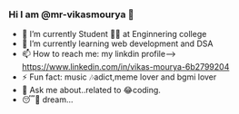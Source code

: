 ### Hi I am @mr-vikasmourya 👋






- 🔭 I’m currently Student 👩‍🎓 at Enginnering college
- 🌱 I’m currently learning web development and DSA 
- 📫 How to reach me: my linkdin profile-->  https://www.linkedin.com/in/vikas-mourya-6b2799204 
- ⚡ Fun fact: music 🎶adict,meme lover and bgmi lover
- 💬 Ask me about..related to 😂coding. 
- 😴💭 dream... 










